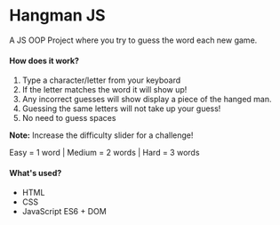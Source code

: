 # Hangman JS

<p>A JS OOP Project where you try to guess the word each new game.<p>

<h4>How does it work?</h4>
  <ol>
    <li>Type a character/letter from your keyboard</li>
    <li>If the letter matches the word it will show up!</li>
    <li>Any incorrect guesses will show display a piece of the hanged man.<li>Guessing the same letters will not take up your guess!</li>
    <li>No need to guess spaces</li>
  </ol>
<p><strong>Note:</strong>
  Increase the difficulty slider for a challenge!</p>
<span>Easy = 1 word | Medium = 2 words | Hard = 3 words</span>

<h4>What's used?</h4>
<ul>
  <li>HTML</li>
  <li>CSS</li>
  <li>JavaScript ES6 + DOM</li>
</ul>
